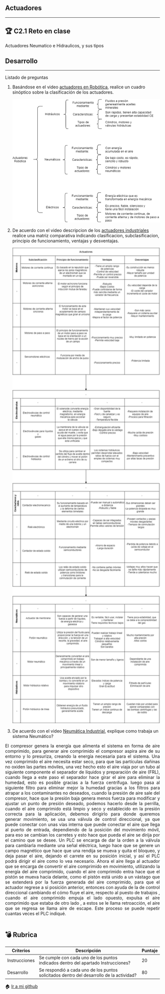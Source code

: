 Actuadores
-----
----
:trophy: C2.1 Reto en clase
----
Actuadores Neumatico e Hidraulicos, y sus tipos

Desarrollo
---
----
Listado de preguntas

1. Basándose en el video [actuadores en Robótica](https://www.youtube.com/watch?v=e_6rjEGWqoY), realice un cuadro sinóptico sobre la clasificación de los
actuadores.
    <p align="center">
    <img alt="Circuito2" src="https://github.com/Guillermosantos29/SistemasProgramables/blob/main/docs/C2.1_ActuadoresClasificacion/Actuadores%20en%20Robotica.png?raw=true" width=550 height=400>
</p>

2. De acuerdo con el video descripcion de los [actuadores industriales](https://www.youtube.com/watch?v=mFsPxpFHajM) realice una matriz comparativa
indicando clasificacion, subclasificacion, principio de funcionamiento, ventajas y desventajas.
    <p align="center">
    <img alt="Circuito2" src="https://github.com/Guillermosantos29/SistemasProgramables/blob/main/docs/C2.1_ActuadoresClasificacion/Actuadores%20industriales.png?raw=true" width=550 height=auto>
</p>

3. De acuerdo con el video [Neumática Industrial](https://www.youtube.com/watch?v=Wee85cI6wwQ&t=394s), explique como trabaja un sistema Neumático?

<div style="text-align: justify">El compresor genera la energía que alimenta el sistema en forma de aire comprimido, para generar aire comprimido el compresor aspira aire de su entorno y lo presuriza, creando la energía necesaria para el sistema.
Una vez comprimido el aire necesita estar seco, para que las partículas dañinas no oxiden las partes móviles, una vez hecho esto el aire viaja por un tubo al siguiente componente el separador de líquidos y preparación de aire (FRL), cuando llega a este paso el separador hace girar el aire para eliminar la humedad, esto es posible gracias a la fuerza centrífuga.
luego pasa al siguiente filtro para eliminar mejor la humedad gracias a los filtros para atrapar a los contaminantes no deseados, cuando la presión de aire sale del compresor, hace que la presión baja genera menos fuerza para modificar y ajustar un punto de presión deseado, podemos hacerlo desde la perrilla, cuando el aire comprimido está limpio y seco y establecido en la presión correcta para la aplicación, debemos dirigirlo para donde queremos generar movimiento, se usa una válvula de control direccional, ya que puede conectar con unas vías interna que puede conectar el aire que llega al puerto de entrada, dependiendo de la posición del movimiento móvil, para eso se cambian los carretes y esto hace que pueda el aire se dirija por el camino que se desee.
Un PLC se encarga de dar la orden a la válvula para cambiarla mediante una señal eléctrica, luego hace que se genere un campo magnético que hace que una rendija se mueva y quita el bloqueo, y deja pasar el aire, dejando el carrete en su posición inicial, y así el PLC podrá dirigir el aire como lo vea necesario.
Ahora el aire llega al actuador que se encarga de convertir el aire comprimido en movimiento, utilizando la energía del aire comprimido, cuando el aire comprimido entra hace que el pistón se mueva hacia delante, como el pistón está unido a un vástago que se extenderá por la fuerza generada del aire comprimido, para que el actuador regrese a si posición anterior, entonces con ayuda de la de control direccional cambiando el cómo fluye el aire, respecto al puesto de trabajos , cuando el aire comprimido empuja el lado opuesto, expulsa el aire comprimido que estaba de otro lado , a estos se le llama retroacción, el aire que se regresa se llama aire de escape. Este proceso se puede repetir cuantas veces el PLC indiqué.</div><br>


:bomb: Rubrica
---
| Criterios     | Descripción                                                                                  | Puntaje |
| ------------- | -------------------------------------------------------------------------------------------- | ------- |
| Instrucciones | Se cumple con cada uno de los puntos indicados dentro del apartado Instrucciones?            | 20 |
| Desarrollo    | Se respondió a cada uno de los puntos solicitados dentro del desarrollo de la actividad?     | 80      |


:house: [Ir a mi github](https://github.com/Guillermosantos29/SistemasProgramables)
